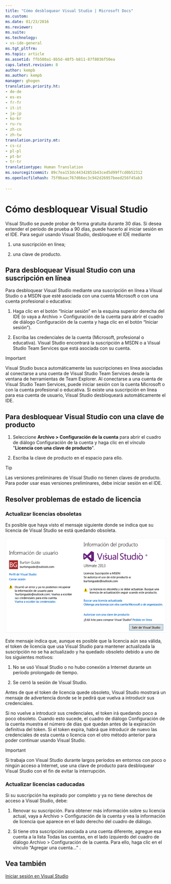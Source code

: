 ```yaml
---
title: "Cómo desbloquear Visual Studio | Microsoft Docs"
ms.custom: 
ms.date: 01/23/2016
ms.reviewer: 
ms.suite: 
ms.technology:
- vs-ide-general
ms.tgt_pltfrm: 
ms.topic: article
ms.assetid: ffb580a1-8b5d-48f5-b811-87f8036f50ea
caps.latest.revision: 8
author: kempb
ms.author: kempb
manager: ghogen
translation.priority.ht:
- de-de
- es-es
- fr-fr
- it-it
- ja-jp
- ko-kr
- ru-ru
- zh-cn
- zh-tw
translation.priority.mt:
- cs-cz
- pl-pl
- pt-br
- tr-tr
translationtype: Human Translation
ms.sourcegitcommit: 89c7ea153dc44342851b43ced5d99ffcd0b52312
ms.openlocfilehash: 75f0baac767d66ec3c942d26957beed256f45ab3

---
```

# <a name="how-to-unlock-visual-studio"></a>Cómo desbloquear Visual Studio
Visual Studio se puede probar de forma gratuita durante 30 días. Si desea extender el período de prueba a 90 días, puede hacerlo al iniciar sesión en el IDE. Para seguir usando Visual Studio, desbloquee el IDE mediante  
  
1.  una suscripción en línea;  
  
2.  una clave de producto.  
  
## <a name="to-unlock-visual-studio-using-an-online-subscription"></a>Para desbloquear Visual Studio con una suscripción en línea  
 Para desbloquear Visual Studio mediante una suscripción en línea a Visual Studio o a MSDN que esté asociada con una cuenta Microsoft o con una cuenta profesional o educativa:  
  
1.  Haga clic en el botón “Iniciar sesión” en la esquina superior derecha del IDE (o vaya a Archivo > Configuración de la cuenta para abrir el cuadro de diálogo Configuración de la cuenta y haga clic en el botón “Iniciar sesión”).  
  
2.  Escriba las credenciales de la cuenta (Microsoft, profesional o educativa). Visual Studio encontrará la suscripción a MSDN o a Visual Studio Team Services que está asociada con su cuenta.  
  
> [!IMPORTANT]
>  Visual Studio busca automáticamente las suscripciones en línea asociadas al conectarse a una cuenta de Visual Studio Team Services desde la ventana de herramientas de Team Explorer. Al conectarse a una cuenta de Visual Studio Team Services, puede iniciar sesión con la cuenta Microsoft o con la cuenta profesional o educativa. Si existe una suscripción en línea para esa cuenta de usuario, Visual Studio desbloqueará automáticamente el IDE.  
  
## <a name="to-unlock-visual-studio-with-a-product-key"></a>Para desbloquear Visual Studio con una clave de producto  
  
1.  Seleccione **Archivo > Configuración de la cuenta** para abrir el cuadro de diálogo Configuración de la cuenta y haga clic en el vínculo "**Licencia con una clave de producto**".  
  
2.  Escriba la clave de producto en el espacio para ello.  
  
> [!TIP]
>  Las versiones preliminares de Visual Studio no tienen claves de producto. Para poder usar esas versiones preliminares, debe iniciar sesión en el IDE.  
  
## <a name="address-license-problem-states"></a>Resolver problemas de estado de licencia  
  
### <a name="update-stale-licenses"></a>Actualizar licencias obsoletas  
 Es posible que haya visto el mensaje siguiente donde se indica que su licencia de Visual Studio se está quedando obsoleta.  
  
 ![Cuadro de diálogo de información de usuario de Visual Studio](../ide/media/vs2013_userinfo.png "VS2013_UserInfo")  
  
 Este mensaje indica que, aunque es posible que la licencia aún sea válida, el token de licencia que usa Visual Studio para mantener actualizada la suscripción no se ha actualizado y ha quedado obsoleto debido a uno de los siguientes motivos:  
  
1.  No se usó Visual Studio o no hubo conexión a Internet durante un período prolongado de tiempo.  
  
2.  Se cerró la sesión de Visual Studio.  
  
 Antes de que el token de licencia quede obsoleto, Visual Studio mostrará un mensaje de advertencia donde se le pedirá que vuelva a introducir sus credenciales.  
  
 Si no vuelve a introducir sus credenciales, el token irá quedando poco a poco obsoleto. Cuando esto sucede, el cuadro de diálogo Configuración de la cuenta muestra el número de días que quedan antes de la expiración definitiva del token. Si el token expira, habrá que introducir de nuevo las credenciales de esta cuenta o licencia con el otro método anterior para poder continuar usando Visual Studio.  
  
> [!IMPORTANT]
>  Si trabaja con Visual Studio durante largos períodos en entornos con poco o ningún acceso a Internet, use una clave de producto para desbloquear Visual Studio con el fin de evitar la interrupción.  
  
### <a name="update-expired-licenses"></a>Actualizar licencias caducadas  
 Si su suscripción ha expirado por completo y ya no tiene derechos de acceso a Visual Studio, debe:  
  
1.  Renovar su suscripción. Para obtener más información sobre su licencia actual, vaya a Archivo > Configuración de la cuenta y vea la información de licencia que aparece en el lado derecho del cuadro de diálogo.  
  
2.  Si tiene otra suscripción asociada a una cuenta diferente, agregue esa cuenta a la lista Todas las cuentas, en el lado izquierdo del cuadro de diálogo Archivo > Configuración de la cuenta. Para ello, haga clic en el vínculo “Agregar una cuenta...” .  
  
## <a name="see-also"></a>Vea también  
 [Iniciar sesión en Visual Studio](../ide/signing-in-to-visual-studio.md)



<!--HONumber=Feb17_HO4-->


